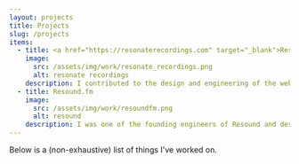 ```yaml
---
layout: projects
title: Projects
slug: /projects
items:
  - title: <a href="https://resonaterecordings.com" target="_blank">Resonate Recordings</a>
    image:
      src: /assets/img/work/resonate_recordings.png
      alt: resonate recordings
    description: I contributed to the design and engineering of the web app at Resonate Recordings, helping build an integrated platform for clients to interact with audio engineers. In addition to all general web development, I worked on optimizing and scaling the podcast analytics service.
  - title: Resound.fm
    image:
      src: /assets/img/work/resoundfm.png
      alt: resound
    description: I was one of the founding engineers of Resound and designed the system architecture for initial scale. We built a ML-powered audio/video editor in the web, lots of problems related to the efficient transport and playback of large files in the browser. I also worked on an inverse problem, turning <a href="https://en.wikipedia.org/wiki/Advanced_Authoring_Format" target="_blank">AAF files</a> into decision trees of user editing actions.
---
```


Below is a (non-exhaustive) list of things I've worked on.
<br />
<br />
